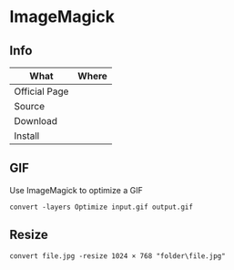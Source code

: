 # ImageMagick

## Info

|What|Where|
|-|-|
|Official Page||
|Source||
|Download||
|Install||

## GIF

Use ImageMagick to optimize a GIF

```shell
convert -layers Optimize input.gif output.gif
```

## Resize

```shell
convert file.jpg -resize 1024 × 768 "folder\file.jpg"
```
